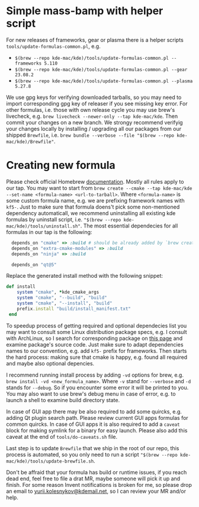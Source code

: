 # Simple mass-bamp with helper script
For new releases of frameworks, gear or plasma there is a helper scripts `tools/update-formulas-common.pl`, e.g.
- `$(brew --repo kde-mac/kde)/tools/update-formulas-common.pl --frameworks 5.110`
- `$(brew --repo kde-mac/kde)/tools/update-formulas-common.pl --gear 23.08.2`
- `$(brew --repo kde-mac/kde)/tools/update-formulas-common.pl --plasma 5.27.8`

We use gpg keys for verifying downloaded tarballs, so you may need to import corresponding gpg key of releaser if you see missing key error. For other formulas, i.e. those with own release cycle you may use brew's livecheck, e.g. `brew livecheck --newer-only --tap kde-mac/kde`. Then commit your changes on a new branch. We strongy recommend verifyig your changes locally by installing / upgrading all our packages from our shipped `Brewfile`, i.e. `brew bundle --verbose --file "$(brew --repo kde-mac/kde)/Brewfile"`.

# Creating new formula
Please check official Homebrew [documentation](https://docs.brew.sh/Adding-Software-to-Homebrew). Mostly all rules apply to our tap. You may want to start from `brew create --cmake --tap kde-mac/kde --set-name <formula-name> <url-to-tarball>`. Where `<formula-name>` is some custom formula name, e.g. we are prefixing framework names with `kf5-`. Just to make sure that formula doens't pick some non-mentioned dependency automaticall, we recommend uninstalling all existing kde formulas by uninstall script, i.e. `"$(brew --repo kde-mac/kde)/tools/uninstall.sh"`. The most essential dependecies for all formulas in our tap is the following:
```ruby
  depends_on "cmake" => :build # should be already added by `brew create`
  depends_on "extra-cmake-modules" => :build
  depends_on "ninja" => :build

  depends_on "qt@5"
```
Replace the generated install method with the following snippet:
```ruby
def install
	system "cmake", *kde_cmake_args
	system "cmake", "--build", "build"
	system "cmake", "--install", "build"
 	prefix.install "build/install_manifest.txt"
 end
```
To speedup process of getting required and optional dependecies list you may want to consult some Linux distribution package specs, e.g. I consult with ArchLinux, so I search for corresponding package on [this page](https://archlinux.org/packages/) and examine package's source code. Just make sure to adapt dependencies names to our convention, e.g. add `kf5-` prefix for frameworks. Then starts the hard process: making sure that cmake is happy, e.g. found all required and maybe also optional depencies.

I recommend running install process by adding `-vd` options for brew, e.g. `brew install -vd <new_formula_name>`. Where `-v` stand for `--verbose` and `-d` stands for `--debug`. So if you encounter some error it will be printed to you. You may also want to use brew's debug menu in case of error, e.g. to launch a shell to examine build directory state.

In case of GUI app there may be also required to add some quircks, e.g. adding Qt plugin search path. Please review current GUI apps formulas for common quircks. In case of GUI apps it is also required to add a `caveat` block for making symlink for a binary for easy launch. Please also add this caveat at the end of `tools/do-caveats.sh` file. 

Last step is to update `Brewfile` that we ship in the root of our repo, this process is automated, so you only need to run a script `"$(brew --repo kde-mac/kde)/tools/update-brewfile.sh`.

Don't be affraid that your formula has build or runtime issues, if you reach dead end, feel free to file a drat MR, maybe someone will pick it up and finish. For some reason Invent notifications is broken for me, so please drop an email to yurii.kolesnykov@kdemail.net, so I can review your MR and/or help.
